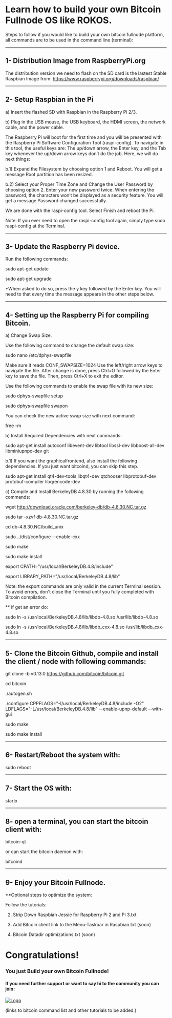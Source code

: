 # Learn how to build your own Bitcoin Fullnode OS like ROKOS.

Steps to follow if you would like to build your own bitcoin fullnode platform, all commands are to be used in the command line (terminal):

**************

## 1- Distribution Image from RaspberryPi.org

The distribution version we need to flash on the SD card 
is the lastest Stable Raspbian Image from: 
https://www.raspberrypi.org/downloads/raspbian/

**************

## 2- Setup Raspbian in the Pi

a) Insert the flashed SD with Raspbian in the Raspberry Pi 2/3.

b) Plug in the USB mouse, the USB keyboard, the HDMI screen, the network cable, and the power cable.

The Raspberry Pi will boot for the first time and you will be presented with the Raspberry Pi Software Configuration Tool (raspi-config). 
To navigate in this tool, the useful keys are:
The up/down arrow, the Enter key, and the Tab key whenever the up/down arrow keys don’t do the job. 
Here, we will do next things:

b.1) Expand the Filesystem by choosing option 1 and Reboot.
You will get a message Root partition has been resized.

b.2) Select your Proper Time Zone and Change the User Password by choosing option 2. 
Enter your new password twice. 
When entering the password, the characters won’t be displayed as a security feature. 
You will get a message Password changed successfully.

We are done with the raspi-config tool. Select Finish and reboot the Pi.

Note: If you ever need to open the raspi-config tool again, simply type sudo raspi-config at the Terminal.

**************

## 3- Update the Raspberry Pi device.

Run the following commands:

sudo apt-get update

sudo apt-get upgrade

*When asked to do so, press the y key followed by the Enter key. 
You will need to that every time the message appears in the other steps below.

**************

## 4- Setting up the Raspberry Pi for compiling Bitcoin.

a) Change Swap Size.

Use the following command to change the default swap size:

sudo nano /etc/dphys-swapfile

Make sure it reads CONF_SWAPSIZE=1024
Use the left/right arrow keys to navigate the file.
After change is done, press Ctrl+O followed by the Enter key to save the file.
Then, press Ctrl+X to exit the editor.

Use the following commands to enable the swap file with its new size:

sudo dphys-swapfile setup

sudo dphys-swapfile swapon

You can check the new active swap size with next command:  

free -m

b) Install Required Dependencies with next commands:

sudo apt-get install autoconf libevent-dev libtool libssl-dev libboost-all-dev libminiupnpc-dev git

b.1) If you want the graphicalfrontend, also install the following dependencies. 
If you just want bitcoind, you can skip this step.

sudo apt-get install qt4-dev-tools libqt4-dev qtchooser libprotobuf-dev protobuf-compiler libqrencode-dev

c) Compile and Install BerkeleyDB 4.8.30 by running the following commands:

wget http://download.oracle.com/berkeley-db/db-4.8.30.NC.tar.gz

sudo tar -xzvf db-4.8.30.NC.tar.gz

cd db-4.8.30.NC/build_unix

sudo ../dist/configure --enable-cxx

sudo make

sudo make install

export CPATH="/usr/local/BerkeleyDB.4.8/include"

export LIBRARY_PATH="/usr/local/BerkeleyDB.4.8/lib"

Note: the export commands are only valid in the current Terminal session. 
To avoid errors, don't close the Terminal until you fully completed with Bitcoin compilation.

** if get an error do:

sudo ln -s /usr/local/BerkeleyDB.4.8/lib/libdb-4.8.so /usr/lib/libdb-4.8.so

sudo ln -s /usr/local/BerkeleyDB.4.8/lib/libdb_cxx-4.8.so /usr/lib/libdb_cxx-4.8.so

**************

## 5- Clone the Bitcoin Github, compile and install the client / node with following commands:

git clone -b v0.13.0 https://github.com/bitcoin/bitcoin.git

cd bitcoin

./autogen.sh

./configure CPPFLAGS="-I/usr/local/BerkeleyDB.4.8/include -O2" LDFLAGS="-L/usr/local/BerkeleyDB.4.8/lib" --enable-upnp-default --with-gui

sudo make

sudo make install

**************

## 6- Restart/Reboot the system with:

sudo reboot

**************

## 7- Start the OS with:

startx

**************

## 8- open a terminal, you can start the bitcoin client with:

bitcoin-qt

or can start the bitcoin daemon with:

bitcoind

**************

## 9- Enjoy your Bitcoin Fullnode. 

**Optional steps to optimize the system:

Follow the tutorials:

2. Strip Down Raspbian Jessie for Raspberry Pi 2 and Pi 3.txt

3. Add Bitcoin client link to the Menu-Taskbar in Raspbian.txt (soon)

4. Bitcoin Datadir optimizations.txt (soon)

# Congratulations!
### You just Build your own Bitcoin Fullnode!

#### If you need further support or want to say hi to the community you can join:

<a href="https://discord.gg/grvpc8c">
    <img alt="Logo" src="https://discordapp.com/api/guilds/213747404745211904/widget.png?style=banner2">
  </a>

(links to bitcoin command list and other tutorials to be added.)

